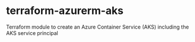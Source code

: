 # terraform-azurerm-aks
Terraform module to create an Azure Container Service (AKS) including the AKS service principal
